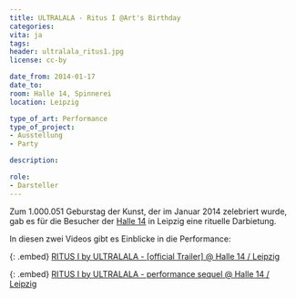 ```yaml
---
title: ULTRALALA - Ritus I @Art's Birthday
categories:
vita: ja
tags:
header: ultralala_ritus1.jpg
license: cc-by

date_from: 2014-01-17
date_to:
room: Halle 14, Spinnerei
location: Leipzig

type_of_art: Performance
type_of_project:
- Ausstellung
- Party

description:

role:
- Darsteller
---
```


Zum 1.000.051 Geburstag der Kunst, der im Januar 2014 zelebriert wurde, gab es für die Besucher der [Halle 14](http://www.halle14.org/veranstaltungen/veranstaltungsarchiv/artsbirthday2014.html) in Leipzig eine rituelle Darbietung.

<!--more-->

In diesen zwei Videos gibt es Einblicke in die Performance:

{: .embed}
[RITUS I by ULTRALALA - [official Trailer] @ Halle 14 / Leipzig](https://www.youtube.com/watch?v=pkNwVAcaY2k)

{: .embed}
[RITUS I by ULTRALALA - performance sequel @ Halle 14 / Leipzig](https://www.youtube.com/watch?v=zZI-jKV-BJw)
